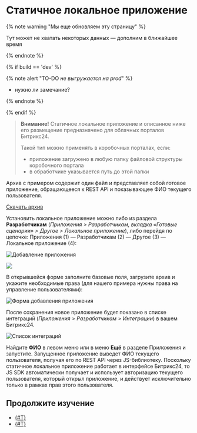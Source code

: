 # Статичное локальное приложение

{% note warning "Мы еще обновляем эту страницу" %}

Тут может не хватать некоторых данных — дополним в ближайшее время

{% endnote %}

{% if build == 'dev' %}

{% note alert "TO-DO _не выгружается на prod_" %}

- нужно ли замечание?

{% endnote %}

{% endif %}

> **Внимание!** Статичное локальное приложение и описанное ниже его размещение предназначено для облачных порталов Битрикс24.
> 
> Такой тип можно применять в коробочных порталах, если:
> - приложение загружено в любую папку файловой структуры коробочного портала
> - в обработчике указывается путь до этой папки

Архив с примером содержит один файл и представляет собой готовое приложение, обращающееся к REST API и показывающее ФИО текущего пользователя.

[Скачать архив](https://helpdesk.bitrix24.ru/examples/index.html.zip)

Установить локальное приложение можно либо из раздела **Разработчикам** (*Приложения > Разработчикам, вкладка «Готовые сценарии» > Другое > Локальное приложение*), либо перейдя по цепочке: Приложения (1) — Разработчикам (2) — Другое (3) — Локальное приложение (4):

![Добавление приложения](./_images/local_add_sm.png)

![](./_images/local_add_4.png)

В открывшейся форме заполните базовые поля, загрузите архив и укажите необходимые права (для нашего примера нужны права на управление пользователями):

![Форма добавления приложения](./_images/static-local-added_new.png)

После сохранения новое приложение будет показано в списке интеграций (*Приложения > Разработчикам > Интеграции*) в вашем Битрикс24.

![Список интеграций](./_images/static-local-added_list.png) 

Найдите **ФИО** в левом меню или в меню **Ещё** в разделе Приложения и запустите. Запущенное приложение выведет ФИО текущего пользователя, получая его по REST API через JS-библиотеку. Поскольку статичное локальное приложение работает в интерфейсе Битрикс24, то JS SDK автоматически получает и использует авторизацию текущего пользователя, который открыл приложение, и действует исключительно только в рамках прав этого пользователя. 

## Продолжите изучение

- [{#T}](serverside-local-app-with-ui.md)
- [{#T}](serverside-local-app-with-no-ui.md)
